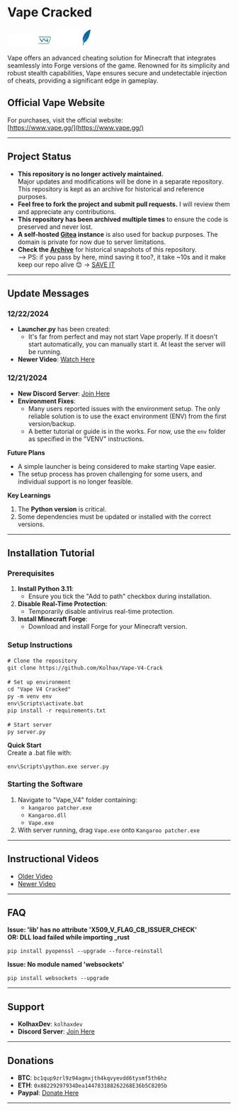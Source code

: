 # Vape Cracked

![Vape_V4](images/Vape_V4.png) ![Vape_Lite](images/Vape_lite.png)

Vape offers an advanced cheating solution for Minecraft that integrates seamlessly into Forge versions of the game. Renowned for its simplicity and robust stealth capabilities, Vape ensures secure and undetectable injection of cheats, providing a significant edge in gameplay.

## Official Vape Website
For purchases, visit the official website:  
[https://www.vape.gg/](https://www.vape.gg/)

---

## Project Status

- **This repository is no longer actively maintained.**  
Major updates and modifications will be done in a separate repository. This repository is kept as an archive for historical and reference purposes.
- **Feel free to fork the project and submit pull requests.** I will review them and appreciate any contributions.
- **This repository has been archived multiple times** to ensure the code is preserved and never lost.
- **A self-hosted [Gitea](https://github.com/go-gitea/gitea) instance** is also used for backup purposes. The domain is private for now due to server limitations.
- **Check the [Archive](https://web.archive.org/web/*/https://github.com/Kolhax/Vape-V4-Crack)** for historical snapshots of this repository.  
--> PS: if you pass by here, mind saving it too?, it take ~10s and it make keep our repo alive 😊 -> [SAVE IT](https://web.archive.org/save/https://github.com/Kolhax/Vape-V4-Crack)

---

## Update Messages

### 12/22/2024
- **Launcher.py** has been created:
  - It's far from perfect and may not start Vape properly. If it doesn't start automatically, you can manually start it. At least the server will be running.
- **Newer Video**: [Watch Here](https://archive.org/details/vape-v-4.mp-4)

### 12/21/2024
- **New Discord Server**: [Join Here](https://discord.gg/jFg7quHz)
- **Environment Fixes**:
  - Many users reported issues with the environment setup. The only reliable solution is to use the exact environment (ENV) from the first version/backup.
  - A better tutorial or guide is in the works. For now, use the `env` folder as specified in the "VENV" instructions.

**Future Plans**
- A simple launcher is being considered to make starting Vape easier.
- The setup process has proven challenging for some users, and individual support is no longer feasible.

**Key Learnings**
1. The **Python version** is critical.
2. Some dependencies must be updated or installed with the correct versions.

---

## Installation Tutorial

### Prerequisites
1. **Install Python 3.11**:
   - Ensure you tick the "Add to path" checkbox during installation.
2. **Disable Real-Time Protection**:
   - Temporarily disable antivirus real-time protection.
3. **Install Minecraft Forge**:
   - Download and install Forge for your Minecraft version.

### Setup Instructions
```shell
# Clone the repository
git clone https://github.com/Kolhax/Vape-V4-Crack

# Set up environment
cd "Vape V4 Cracked"
py -m venv env
env\Scripts\activate.bat
pip install -r requirements.txt

# Start server
py server.py
```

**Quick Start**  
Create a .bat file with:
```shell
env\Scripts\python.exe server.py
```

### Starting the Software
1. Navigate to "Vape_V4" folder containing:
   - `kangaroo patcher.exe`
   - `Kangaroo.dll`
   - `Vape.exe`
2. With server running, drag `Vape.exe` onto `Kangaroo patcher.exe`

---

## Instructional Videos
- [Older Video](https://web.archive.org/web/20231211230047/https://cdn.discordapp.com/attachments/1127981561820754011/1127982978388201472/2023-07-10_11-13-30.mp4)
- [Newer Video](https://archive.org/details/vape-v-4.mp-4)

---

## FAQ

**Issue: 'lib' has no attribute 'X509_V_FLAG_CB_ISSUER_CHECK'**  
**OR: DLL load failed while importing _rust**
```shell
pip install pyopenssl --upgrade --force-reinstall
```

**Issue: No module named 'websockets'**
```shell
pip install websockets --upgrade
```

---

## Support
- **KolhaxDev**: `kolhaxdev`
- **Discord Server**: [Join Here](https://discord.gg/jFg7quHz)

---

## Donations
- **BTC**: `bc1qup9zrl9z94agmxjth4kqvyevdd6tysmf5th6hz`
- **ETH**: `0x88229297934Dea144783188262268E36b5C8205b`
- **Paypal**: [Donate Here](https://paypal.me/keparMC)

---

